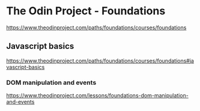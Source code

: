 # The Odin Project - Foundations

https://www.theodinproject.com/paths/foundations/courses/foundations

## Javascript basics

https://www.theodinproject.com/paths/foundations/courses/foundations#javascript-basics

### DOM manipulation and events

https://www.theodinproject.com/lessons/foundations-dom-manipulation-and-events